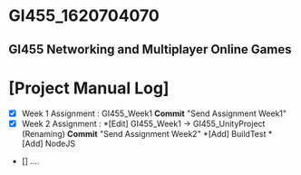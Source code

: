 # GI455_1620704070
## GI455 Networking and Multiplayer Online Games

# [Project Manual Log]

* [x] Week 1 Assignment : GI455_Week1 **Commit** "Send Assignment Week1"
* [x] Week 2 Assignment : 
      *[Edit] GI455_Week1 -> GI455_UnityProject (Renaming) **Commit** "Send Assignment Week2"
      *[Add] BuildTest
      *[Add] NodeJS
* [] ....
